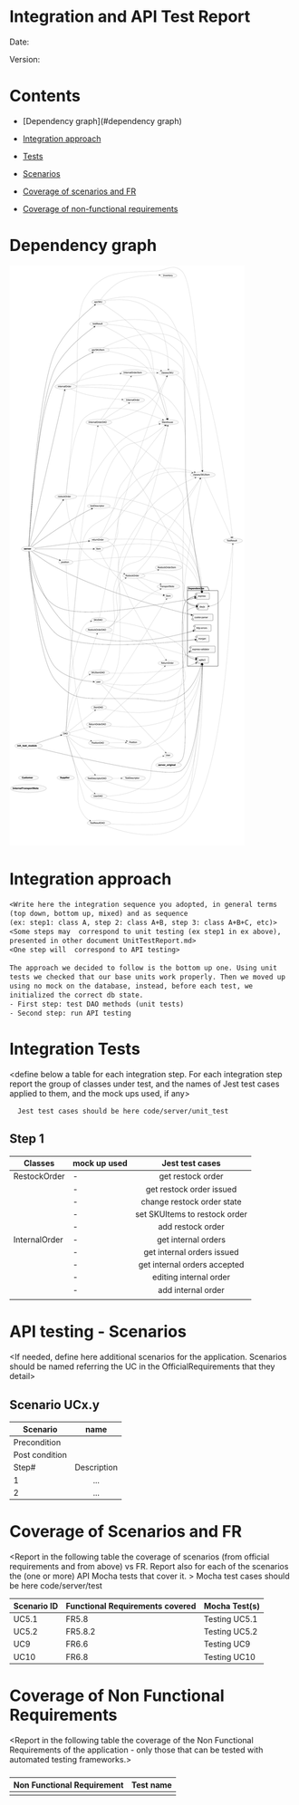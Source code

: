 # Integration and API Test Report

Date:

Version:

# Contents

- [Dependency graph](#dependency graph)

- [Integration approach](#integration)

- [Tests](#tests)

- [Scenarios](#scenarios)

- [Coverage of scenarios and FR](#scenario-coverage)
- [Coverage of non-functional requirements](#nfr-coverage)



# Dependency graph 

![Create SKU](./code/server/dependency_graph.png "Create SKU")

# Integration approach

    <Write here the integration sequence you adopted, in general terms (top down, bottom up, mixed) and as sequence
    (ex: step1: class A, step 2: class A+B, step 3: class A+B+C, etc)> 
    <Some steps may  correspond to unit testing (ex step1 in ex above), presented in other document UnitTestReport.md>
    <One step will  correspond to API testing>

    The approach we decided to follow is the bottom up one. Using unit tests we checked that our base units work properly. Then we moved up using no mock on the database, instead, before each test, we initialized the correct db state.
    - First step: test DAO methods (unit tests)
    - Second step: run API testing

#  Integration Tests

   <define below a table for each integration step. For each integration step report the group of classes under test, and the names of
     Jest test cases applied to them, and the mock ups used, if any>
     
          
      Jest test cases should be here code/server/unit_test

## Step 1
| Classes       | mock up used |        Jest test cases        |
|---------------|--------------|:-----------------------------:|
| RestockOrder  | -            |       get restock order       |
|               | -            |    get restock order issued   |
|               | -            |   change restock order state  |
|               | -            | set SKUItems to restock order |
|               | -            | add restock order             |
| InternalOrder | -            | get internal orders           |
|               | -            | get internal orders issued    |
|               | -            | get internal orders accepted  |
|               | -            | editing internal order        |
|               | -            | add internal order            |
|               |              |                               |

# API testing - Scenarios


<If needed, define here additional scenarios for the application. Scenarios should be named
 referring the UC in the OfficialRequirements that they detail>

## Scenario UCx.y

| Scenario |  name |
| ------------- |:-------------:| 
|  Precondition     |  |
|  Post condition     |   |
| Step#        | Description  |
|  1     |  ... |  
|  2     |  ... |



# Coverage of Scenarios and FR


<Report in the following table the coverage of  scenarios (from official requirements and from above) vs FR. 
Report also for each of the scenarios the (one or more) API Mocha tests that cover it. >  Mocha test cases should be here code/server/test

| Scenario ID | Functional Requirements covered | Mocha  Test(s) |
|-------------|---------------------------------|----------------|
| UC5.1       | FR5.8                           | Testing UC5.1  |
| UC5.2       | FR5.8.2                         | Testing UC5.2  |
| UC9         | FR6.6                           | Testing UC9    |
| UC10        | FR6.8                           | Testing UC10   |

# Coverage of Non Functional Requirements


<Report in the following table the coverage of the Non Functional Requirements of the application - only those that can be tested with automated testing frameworks.>


### 

| Non Functional Requirement | Test name |
| -------------------------- | --------- |
|                            |           |

